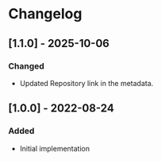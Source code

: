 # Changelog

## [1.1.0] - 2025-10-06
### Changed
- Updated Repository link in the metadata.

## [1.0.0] - 2022-08-24
### Added
- Initial implementation